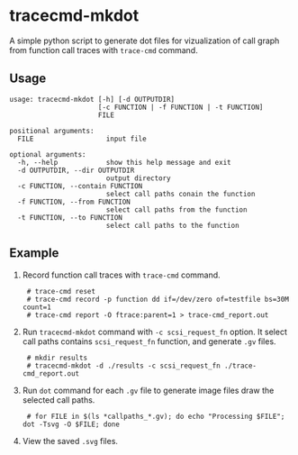# tracecmd-mkdot
A simple python script to generate dot files for vizualization of call graph from function call traces with `trace-cmd` command.

## Usage

~~~
usage: tracecmd-mkdot [-h] [-d OUTPUTDIR]
                      [-c FUNCTION | -f FUNCTION | -t FUNCTION]
                      FILE

positional arguments:
  FILE                  input file

optional arguments:
  -h, --help            show this help message and exit
  -d OUTPUTDIR, --dir OUTPUTDIR
                        output directory
  -c FUNCTION, --contain FUNCTION
                        select call paths conain the function
  -f FUNCTION, --from FUNCTION
                        select call paths from the function
  -t FUNCTION, --to FUNCTION
                        select call paths to the function
~~~

## Example

1. Record function call traces with `trace-cmd` command.

        
        # trace-cmd reset
        # trace-cmd record -p function dd if=/dev/zero of=testfile bs=30M count=1
        # trace-cmd report -O ftrace:parent=1 > trace-cmd_report.out
        

2. Run `tracecmd-mkdot` command with `-c scsi_request_fn` option. It select call paths contains `scsi_request_fn` function, and generate `.gv` files.

        
        # mkdir results
        # tracecmd-mkdot -d ./results -c scsi_request_fn ./trace-cmd_report.out
	

3. Run `dot` command for each `.gv` file to generate image files draw the selected call paths.

        
        # for FILE in $(ls *callpaths_*.gv); do echo "Processing $FILE"; dot -Tsvg -O $FILE; done
        
4. View the saved `.svg` files.

